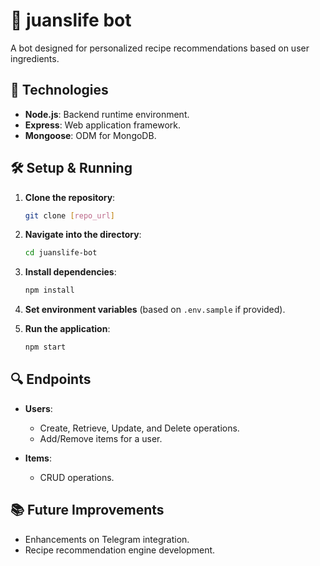 # 🤖 juanslife bot

A bot designed for personalized recipe recommendations based on user ingredients.

## 🚀 Technologies

- **Node.js**: Backend runtime environment.
- **Express**: Web application framework.
- **Mongoose**: ODM for MongoDB.

## 🛠️ Setup & Running

1. **Clone the repository**:
    ```bash
    git clone [repo_url]
    ```

2. **Navigate into the directory**:
    ```bash
    cd juanslife-bot
    ```

3. **Install dependencies**:
    ```bash
    npm install
    ```

4. **Set environment variables** (based on `.env.sample` if provided).

5. **Run the application**:
    ```bash
    npm start
    ```

## 🔍 Endpoints

- **Users**:
  - Create, Retrieve, Update, and Delete operations.
  - Add/Remove items for a user.

- **Items**:
  - CRUD operations.

## 📚 Future Improvements

- Enhancements on Telegram integration.
- Recipe recommendation engine development.

